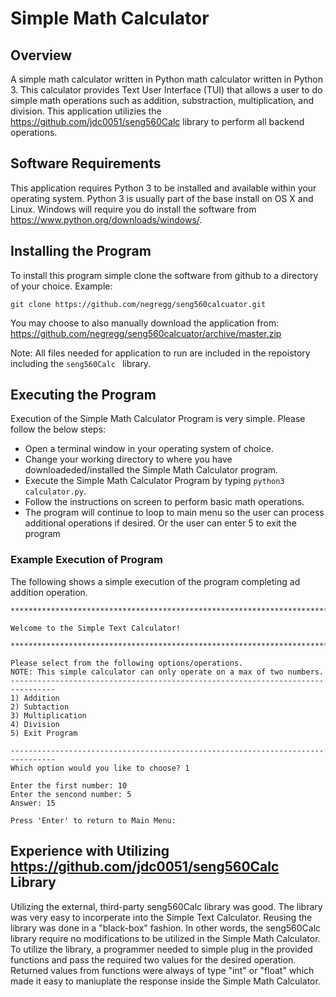 # Simple Math Calculator

## Overview

A simple math calculator written in Python math calculator written in Python 3.
This calculator provides Text User Interface (TUI) that allows a user to do 
simple math operations such as addition, substraction, multiplication, and 
division.   This application utilizies the 
https://github.com/jdc0051/seng560Calc library to perform all backend 
operations.  

## Software Requirements

This application requires Python 3 to be installed and available within your 
operating system.  Python 3 is usually part of the base install on OS X and 
Linux.  Windows will require you do install the software from 
https://www.python.org/downloads/windows/.

## Installing the Program

To install this program simple clone the software from github to a directory
of your choice.  Example:

` git clone https://github.com/negregg/seng560calcuator.git `

You may choose to also manually download the application from: 
https://github.com/negregg/seng560calcuator/archive/master.zip

Note: All files needed for application to run are included in the repoistory
including the ` seng560Calc  ` library.

## Executing the Program

Execution of the Simple Math Calculator Program is very simple.  Please follow the 
below steps:

* Open a terminal window in your operating system of choice.
* Change your working directory to where you have downloadeded/installed the
  Simple Math Calculator program.
* Execute the Simple Math Calculator Program by typing ` python3 calculator.py `.
* Follow the instructions on screen to perform basic math operations.
* The program will continue to loop to main menu so the user can process
  additional operations if desired.  Or the user can enter 5 to exit the 
  program

### Example Execution of Program
The following shows a simple execution of the program completing ad addition
operation.

```shell
********************************************************************************

Welcome to the Simple Text Calculator!

********************************************************************************

Please select from the following options/operations.
NOTE: This simple calculator can only operate on a max of two numbers.
--------------------------------------------------------------------------------
1) Addition
2) Subtaction
3) Multiplication
4) Division
5) Exit Program

--------------------------------------------------------------------------------
Which option would you like to choose? 1

Enter the first number: 10
Enter the sencond number: 5
Answer: 15

Press 'Enter' to return to Main Menu: 
```

## Experience with Utilizing https://github.com/jdc0051/seng560Calc Library

Utilizing the external, third-party seng560Calc library was good.  The library
was very easy to incorperate into the Simple Text Calculator.  Reusing the
library was done in a "black-box" fashion.  In other words, the seng560Calc
library require no modifications to be utilized in the Simple Math Calculator.
To utilize the library, a programmer needed to simple plug in the provided 
functions and pass the required two values for the desired operation.  
Returned values from functions were always of type "int" or "float" which made it 
easy to maniuplate the response inside the Simple Math Calculator.
